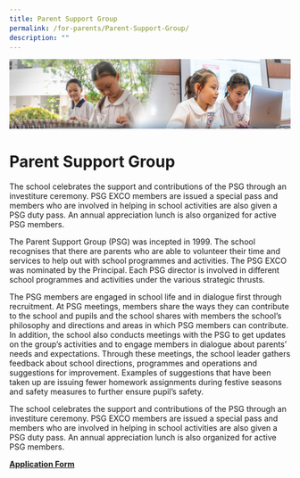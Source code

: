```yaml
---
title: Parent Support Group
permalink: /for-parents/Parent-Support-Group/
description: ""
---
```

![](/images/ForParents.jpg)

Parent Support Group
====================

The school celebrates the support and contributions of the PSG through an investiture ceremony. PSG EXCO members are issued a special pass and members who are involved in helping in school activities are also given a PSG duty pass. An annual appreciation lunch is also organized for active PSG members.  
  
The Parent Support Group (PSG) was incepted in 1999. The school recognises that there are parents who are able to volunteer their time and services to help out with school programmes and activities. The PSG EXCO was nominated by the Principal. Each PSG director is involved in different school programmes and activities under the various strategic thrusts.

The PSG members are engaged in school life and in dialogue first through recruitment. At PSG meetings, members share the ways they can contribute to the school and pupils and the school shares with members the school’s philosophy and directions and areas in which PSG members can contribute. In addition, the school also conducts meetings with the PSG to get updates on the group’s activities and to engage members in dialogue about parents’ needs and expectations. Through these meetings, the school leader gathers feedback about school directions, programmes and operations and suggestions for improvement. Examples of suggestions that have been taken up are issuing fewer homework assignments during festive seasons and safety measures to further ensure pupil’s safety.

The school celebrates the support and contributions of the PSG through an investiture ceremony. PSG EXCO members are issued a special pass and members who are involved in helping in school activities are also given a PSG duty pass. An annual appreciation lunch is also organized for active PSG members.

<u><b>Application Form</b></u>